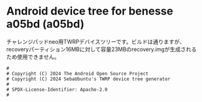 # Android device tree for benesse a05bd (a05bd)

チャレンジパッドneo用TWRPデバイスツリーです。ビルドは通りますが、recoveryパーティション16MBに対して容量23MBのrecovery.imgが生成されるため使用できません。

```
#
# Copyright (C) 2024 The Android Open Source Project
# Copyright (C) 2024 SebaUbuntu's TWRP device tree generator
#
# SPDX-License-Identifier: Apache-2.0
#
```
